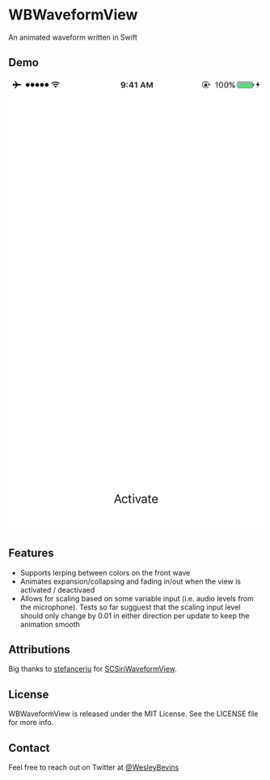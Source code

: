 # WBWaveformView
An animated waveform written in Swift

## Demo

![alt text](https://github.com/WesleyB/WBWaveformView/blob/master/WBWaveformView/WBWaveformView.gif "WBWaveformView Demo gif")

## Features

- Supports lerping between colors on the front wave
- Animates expansion/collapsing and fading in/out when the view is activated / deactivaed
- Allows for scaling based on some variable input (i.e. audio levels from the microphone). Tests so far sugguest that the scaling input level should only change by 0.01 in either direction per update to keep the animation smooth

## Attributions
Big thanks to [stefanceriu](https://github.com/stefanceriu) for [SCSiriWaveformView](https://github.com/stefanceriu/SCSiriWaveformView). 

## License

WBWaveformView is released under the MIT License. See the LICENSE file for more info.

## Contact

Feel free to reach out on Twitter at [@WesleyBevins](https://twitter.com/WesleyBevins)


